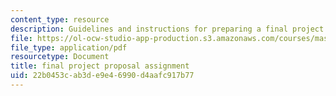 ```yaml
---
content_type: resource
description: Guidelines and instructions for preparing a final project proposal.
file: https://ol-ocw-studio-app-production.s3.amazonaws.com/courses/mas-965-social-visualization-fall-2004/22b0453cab3de9e46990d4aafc917b77_assn9.pdf
file_type: application/pdf
resourcetype: Document
title: final project proposal assignment
uid: 22b0453c-ab3d-e9e4-6990-d4aafc917b77
---
```

